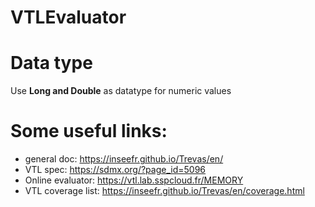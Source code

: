 # VTLEvaluator

# Data type
Use **Long and Double** as datatype for numeric values

# Some useful links:
- general doc: https://inseefr.github.io/Trevas/en/
- VTL spec: https://sdmx.org/?page_id=5096
- Online evaluator: https://vtl.lab.sspcloud.fr/MEMORY
- VTL coverage list: https://inseefr.github.io/Trevas/en/coverage.html